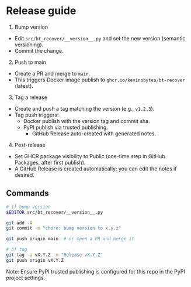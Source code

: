 # Release guide

1. Bump version
- Edit `src/bt_recover/__version__.py` and set the new version (semantic versioning).
- Commit the change.

2. Push to main
- Create a PR and merge to `main`.
- This triggers Docker image publish to `ghcr.io/kevinobytes/bt-recover` (latest).

3. Tag a release
- Create and push a tag matching the version (e.g., `v1.2.3`).
- Tag push triggers:
  - Docker publish with the version tag and commit sha.
  - PyPI publish via trusted publishing.
    - GitHub Release auto-created with generated notes.

4. Post-release
- Set GHCR package visibility to Public (one-time step in GitHub Packages, after first publish).
- A GitHub Release is created automatically; you can edit the notes if desired.

## Commands
```bash
# 1) bump version
$EDITOR src/bt_recover/__version__.py

git add -A
git commit -m "chore: bump version to x.y.z"

git push origin main  # or open a PR and merge it

# 3) tag
git tag -a vX.Y.Z -m "Release vX.Y.Z"
git push origin vX.Y.Z
```

Note: Ensure PyPI trusted publishing is configured for this repo in the PyPI project settings.
